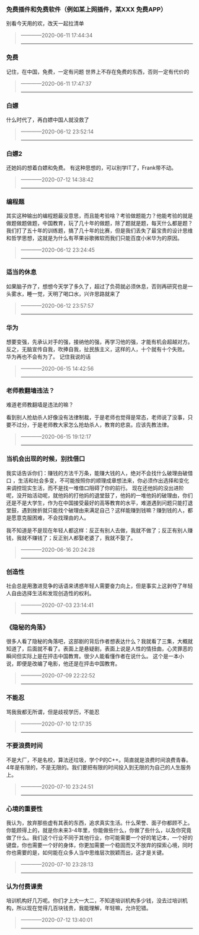### 免费插件和免费软件（例如某上网插件，某XXX 免费APP）

别看今天用的欢，改天一起拉清单

> ————2020-06-11 17:44:34
>
> ----



### 免费

记住，在中国，免费，一定有问题
世界上不存在免费的东西，否则一定有代价的

> ————2020-06-11 17:47:37
>
> ----



### 白嫖

什么时代了，再白嫖中国人就没救了

> ————2020-06-12 23:52:14
>
> ----



### 白嫖2

还她妈的想着白嫖和免费。
有这种思想的，可以别学IT了，Frank带不动。

> ————2020-07-12 14:38:42
>
> ----



### 编程题

其实这种输出的编程题最没意思，而且能考验啥？考验做题能力？他能考验的就是做题做题做题，中国教育，玩了几十年的做题，除了题就是题，每天什么都是题？我们打了五十年的训练题，搞了几十年的比赛，但是我们丢失了最宝贵的设计思维和哲学思想，这就是为什么有苹果谷歌微软而我们只能百度小米华为的原因。

> ————2020-06-12 23:24:45
>
> ----



### 适当的休息

如果脑子炸了，想想今天学了多久了，超过了负荷就必须休息，否则再研究也是一头雾水，睡一觉，天明了喝口水，兴许思路就来了

> ————2020-06-12 23:57:57
>
> ----



### 华为

想要变强，先承认对手的强，接纳他的强，再学习他的强，才能有机会超越对方。反之，无脑宣传自我，吹捧自我，扯民族主义，这样的人，十个就有十个失败。
华为再也不会有为了。
记住我说的话

> ————2020-06-15 14:42:56
>
> ----



### 老师教翻墙违法？

难道老师教翻墙是违法的嘛？

看到别人抢劫杀人好像没有法律制裁，于是老师也觉得是常态，老师说了没事，只要不过分，于是老师教大家怎么抢劫杀人，教育的悲哀。应该先教法律。

> ————2020-06-15 19:12:17
>
> ----



### 当机会出现的时候，别找借口

我实话告诉你们：赚钱的方法千万条，能赚大钱的人，绝对不会找什么破理由破借口 ，生活和社会多变，不可能按照你的顺理成章想法来，你必须作出选择和变化来调控现实生活，而不是找一堆借口阻碍了你的前行。
现在还他妈的没出进阶呢，没开始活动呢，就他妈的打他妈的退堂鼓了，他妈的一堆他妈的破理由，你们还是不是大学生，作为在中国接受最好的高等教育的水平，难道遇到问题只能打退堂鼓，遇到挫折就只能找个破理由来满足自己？这样能赚到钱嘛？赚到钱的人，都是愿意克服困难，不会找理由的人。

我不知道是不是现在年轻人都这样：反正有别人去做，我就不做了；反正有别人赚钱，我就不赚钱了；反正别人都娶老婆了，我就不娶了。

> ————2020-06-16 20:24:28
>
> ----



### 创造性

社会总是用激进竞争的话语来诱惑年轻人需要奋力向上，但是事实上这剥夺了年轻人自由选择生活和发现创造性的权利。

> ————2020-07-03 23:14:41
>
> ----



### 《隐秘的角落》

很多人看了隐秘的角落吧，这部剧的背后作者想表达什么？我就看了三集，大概就知道了，后面就不看了。表面上是悬疑剧，表面上说是人性的情扭曲，心灵罪恶的瞬间但实际上是在抨击中国教育。很少人能看懂作者在说什么。
这个是一本小说，即便是改编了电影，他还是在抨击中国教育。

> ————2020-07-09 22:22:52
>
> ----



### 不能忍

骂我我都无所谓，但是歧视学历，不能忍

> ————2020-07-10 12:17:35
>
> ----



### 不要浪费时间

不是大厂，不是名校，算法还垃圾，学个P的C++。简直就是浪费时间浪费青春。
4年是有限的，不是无限的。我们要把有限的时间投入到无限的为自己的人生服务上。

> ————2020-07-10 23:24:51
>
> ----



### 心境的重要性

我认为，放弃那些虚有其表的东西，追求真实生活。什么荣誉、面子你都顾不上。你能顾得上的，就是你未来3-4年里，你能做些什么，你做了些什么，以及你究竟做了什么。我们这个行业不同于其他行业，你可能需要一个好的笔记本，一个好的键盘，你也需要一个好的身体，你更加需要一个稳固而又不放弃的探索心境，同时你也需要的是，如何能在众多人当中思维层次脱颖而出，这才是关键。

> ————2020-07-10 23:28:13
>
> ----



### 认为付费课贵

培训机构好几万呢。你们才上大一大二，不知道培训机构多少钱，没去过培训机构，所以现在觉得几百块钱贵，我能理解，年轻嘛，允许犯错。

> ————2020-07-12 13:40:01
>
> ----
